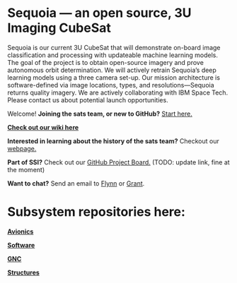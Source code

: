 # Sequoia — an open source, 3U Imaging CubeSat
Sequoia is our current 3U CubeSat that will demonstrate on-board image classification and processing with updateable machine learning models. The goal of the project is to obtain open-source imagery and prove autonomous orbit determination. We will actively retrain Sequoia’s deep learning models using a three camera set-up. Our mission architecture is software-defined via image locations, types, and resolutions—Sequoia returns quality imagery. We are actively collaborating with IBM Space Tech. Please contact us about potential launch opportunities.

Welcome! **Joining the sats team, or new to GitHub?** [Start here.](START_HERE.md)

**[Check out our wiki here](https://wiki.stanfordssi.org/Satellites)** 

**Interested in learning about the history of the sats team?** Checkout our [webpage.](https://ssi.stanford.edu/teams/satellites)

**Part of SSI?** Check out our [GitHub Project Board.](https://github.com/orgs/stanford-ssi/projects/2) (TODO: update link, fine at the moment)

**Want to chat?** Send an email to [Flynn](mailto:flynnd@stanford.edu) or [Grant](mailto:gregen@stanford.edu).

# Subsystem repositories here:

**[Avionics](https://github.com/stanford-ssi/sequoia-avionics)**

**[Software](https://github.com/stanford-ssi/sequoia-software)**

**[GNC](https://github.com/stanford-ssi/sequoia-gnc)**

**[Structures](https://github.com/stanford-ssi/sequoia-structures)**
